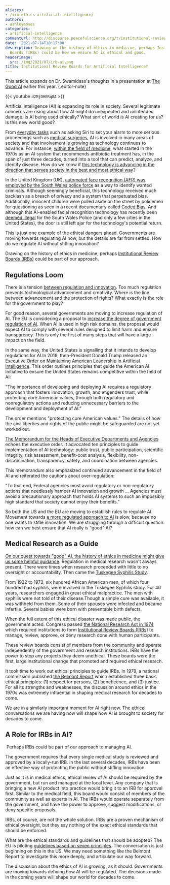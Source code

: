 ```yaml
---
aliases:
- /irb-ethics-artificial-intellligence/
authors:
- ashleymoses
categories:
- artificial-intelligence
commenturl: http://discourse.peacefulscience.org/t/institutional-review-boards-for-artificial-intelligence/13975
date: '2021-07-14T18:17:00'
description: Drawing on the history of ethics in medicine, perhaps Institutional Review
  Boards (IRBs) could be how we ensure AI is ethical and good.
headerimage:
  src: /img/2021/07/irb-ai.png
title: Institutional Review Boards for Artificial Intelligence?
---
```


This article expands on Dr. Swamidass's thoughts in a presentation at [The Good AI](https://www.goodai.com/) earlier this year.
{.editor-note}

{{< youtube `d2MjOHERq8A` >}}

Artificial intelligence (AI) is expanding its role in society. Several legitimate concerns are rising about how AI might do unexpected and unintended damage. Is AI being used ethically? What sort of world is AI creating for us? Is this new world good? 

From [everyday tasks](https://www.forbes.com/sites/bernardmarr/2019/12/16/the-10-best-examples-of-how-ai-is-already-used-in-our-everyday-life/?sh=7c6679f61171) such as asking Siri to set your alarm to more serious proceedings such as [medical surgeries](https://www.imperial.ac.uk/news/200673/application-artificial-intelligence-ai-surgery/#:~:text=Owing%20to%20recent%20advances%20in,precision%20medicine%2C%20and%20drug%20discovery.), AI is involved in many areas of society and that involvement is growing as technology continues to advance. For instance, [within the field of medicine](https://reader.elsevier.com/reader/sd/pii/S0016510720344667?token=5D77E08BC907F587E7FFCC2994EA59D1BF3EC70CB2C563167B7A7F582E244377288ECE31DAC74D8C118772A7428CBF3F), what started in the 1970s as an AI system that recommends antibiotic treatment has, in the span of just three decades, turned into a tool that can predict, analyze, and identify disease. How do we know if [this technology is advancing in the direction that serves society in the best and most ethical way](https://news.harvard.edu/gazette/story/2020/10/ethical-concerns-mount-as-ai-takes-bigger-decision-making-role/#:~:text=AI%20presents%20three%20major%20areas,political%20implications%20of%20new%20technologies.)? 

In the United Kingdom (UK), [automated face recognition (AFR) was employed by the South Wales police force](https://afr.south-wales.police.uk/) as a way to identify wanted criminals. Although seemingly beneficial, this technology received much backlash as a breach of privacy and a system that perpetuated bias. Additionally, innocent children were pulled aside on the street by policemen for questioning as seen in a recent documentary called [Coded Bias](https://www.pbs.org/independentlens/films/coded-bias/). And although this AI-enabled facial recognition technology has recently been [deemed illegal](https://www.newscientist.com/article/2251508-is-police-use-of-face-recognition-now-illegal-in-the-uk/) for the South Wales Police (and only a few cities in the United States), the door is still left ajar for the technology's potential return. 

This is just one example of the ethical dangers ahead. Governments are moving towards regulating AI now, but the details are far from settled. How do we regulate AI without stifling innovation? 

Drawing on the history of ethics in medicine, perhaps [Institutional Review Boards (IRBs)](https://www.fda.gov/regulatory-information/search-fda-guidance-documents/institutional-review-boards-frequently-asked-questions) could be part of our approach.

## Regulations Loom

There is a tension [between regulation and innovation](https://www.uschamber.com/series/above-the-fold/when-it-comes-tech-it-s-regulation-vs-innovation). Too much regulation prevents technological advancement and creativity. Where is the line between advancement and the protection of rights? What exactly is the role for the government to play?

For good reason, several governments are moving to increase regulation of AI. The EU is considering a proposal to [increase the degree of government regulation of AI](https://www.brookings.edu/blog/techtank/2021/05/04/machines-learn-that-brussels-writes-the-rules-the-eus-new-ai-regulation/). When AI is used in high risk domains, the proposal would expect AI to comply with several rules designed to limit harm and ensure transparency. This is only the first of many steps that will have a large impact on the field.

In the same way, the United States is signalling that it intends to develop regulations for AI.In 2019, then-President Donald Trump released an [Executive Order on Maintaining American Leadership in Artificial Intelligence](https://www.federalregister.gov/documents/2019/02/14/2019-02544/maintaining-american-leadership-in-artificial-intelligence). This order outlines principles that guide the American AI Initiative to ensure the United States remains competitive within the field of AI: 

"The importance of developing and deploying AI requires a regulatory approach that fosters innovation, growth, and engenders trust, while protecting core American values, through both regulatory and nonregulatory actions and reducing unnecessary barriers to the development and deployment of AI."

The order mentions "protecting core American values." The details of how the civil liberties and rights of the public might be safeguarded are not yet worked out.

[The Memorandum for the Heads of Executive Departments and Agencies](https://www.whitehouse.gov/wp-content/uploads/2020/01/Draft-OMB-Memo-on-Regulation-of-AI-1-7-19.pdf) echoes the executive order. It advocated ten principles to guide implementation of AI technology: public trust, public participation, scientific integrity, risk assessment, benefit-cost analysis, flexibility, non-discrimination, transparency, safety, and coordination between agencies. 

This memorandum also emphasized continued advancement in the field of AI and reiterated the cautions about over-regulation:

"To that end, Federal agencies must avoid regulatory or non-regulatory actions that needlessly hamper AI innovation and growth ... Agencies must avoid a precautionary approach that holds AI systems to such an impossibly high standard that society cannot enjoy their benefits."

So both the US and the EU are moving to establish rules to regulate AI. Movement towards [a more regulated approach to AI](https://news.bloomberglaw.com/us-law-week/insight-ai-tech-in-2020-balancing-regulation-with-innovation) is slow, because no one wants to stifle innovation. We are struggling through a difficult question: how can we best ensure that AI really is "good" AI? 

## Medical Research as a Guide

[On our quest towards "good" AI, the history of ethics in medicine might give us some helpful guidance](https://www.youtube.com/watch?v=d2MjOHERq8A&t=21s). Regulation in medical research wasn't always present. There were times when research proceeded with little to no oversight or accountability. Then came the [Tuskegee Syphilis Study](https://www.cdc.gov/tuskegee/timeline.htm).

From 1932 to 1972, six hundred African American men, of which four hundred had syphilis, were involved in the Tuskegee Syphilis study. For 40 years, researchers engaged in great ethical malpractice. The men with syphilis were not told of their disease.Though a simple cure was available, it was withheld from them. Some of their spouses were infected and became infertile. Several babies were born with preventable birth defects. 

When the full extent of this ethical disaster was made public, the government acted. Congress passed [the National Research Act in 1974](https://www.govinfo.gov/content/pkg/STATUTE-88/pdf/STATUTE-88-Pg342.pdf) which required institutions to form [Institutional Review Boards (IRBs)](https://hrpo.wustl.edu/participants/institutional-review-board/) to manage, review, approve, or deny research done with human participants.

These review boards consist of members from the community and operate independently of the government and research institutions. IRBs have the power to stop any projects they deem unethical. These boards were the first, large institutional change that promoted and required ethical research. 

It took time to work out ethical principles to guide IRBs. In 1979, a national commission published [the Belmont Report](https://www.hhs.gov/ohrp/sites/default/files/the-belmont-report-508c_FINAL.pdf) which established three basic ethical principles: (1) respect for persons, (2) beneficence, and (3) justice. For all its strengths and weaknesses, the discussion around ethics in the 1970s was extremely influential in shaping medical research for decades to come.

We are in a similarly important moment for AI right now. The ethical conversations we are having now will shape how AI is brought to society for decades to come. 

## A Role for IRBs in AI?

 Perhaps IRBs could be part of our approach to managing AI.

The government requires that every single medical study is reviewed and approved by a locally-run IRB. In the last several decades, IRBs have been an effective way of protecting the public without stifling innovation.

Just as it is in medical ethics, ethical review of AI should be required by the government, but run and managed at the local level. Any company that is bringing a new AI product into practice would bring it to an IRB for approval first. Similar to the medical field, this board would consist of members of the community as well as experts in AI. The IRBs would operate separately from the government, and have the power to approve, suggest modifications, or deny specific proposals.

IRBs, of course, are not the whole solution. IRBs are a proven mechanism of ethical oversight, but they say nothing of the exact ethical standards that should be enforced.  

What are the ethical standards and guidelines that should be adopted? The EU is piloting [guidelines based on seven principles](https://digital-strategy.ec.europa.eu/en/library/ethics-guidelines-trustworthy-ai). The conversation is just beginning on this in the US. We may need something like the Belmont Report to investigate this more deeply, and articulate our way forward.

The discussion about the ethics of AI is growing, as it should. Governments are moving towards defining how AI will be regulated. The decisions made in the coming years will shape our world for decades to come.
